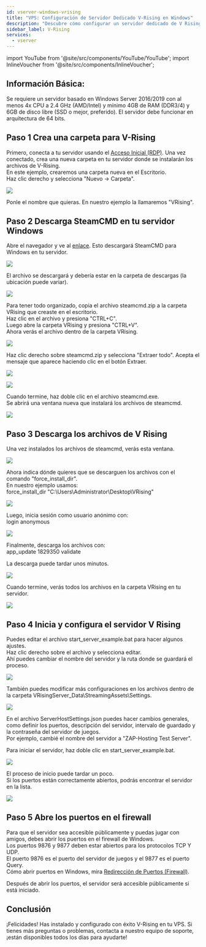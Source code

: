 ```yaml
---
id: vserver-windows-vrising
title: "VPS: Configuración de Servidor Dedicado V-Rising en Windows"
description: "Descubre cómo configurar un servidor dedicado de V Rising en Windows para un rendimiento óptimo en gaming y hosting sin complicaciones → Aprende más ahora"
sidebar_label: V-Rising
services:
  - vserver
---
```


import YouTube from '@site/src/components/YouTube/YouTube';
import InlineVoucher from '@site/src/components/InlineVoucher';

<YouTube videoId="to2ghqNpGLA" imageSrc="https://screensaver01.zap-hosting.com/index.php/s/qnEwRNpMmo3JzQq/preview" title="¡Cómo configurar un Servidor Dedicado V RISING en Windows!" description="¿Te va mejor entender las cosas viéndolas en acción? ¡Te tenemos cubierto! Sumérgete en nuestro video que te lo explica todo. Ya sea que tengas prisa o prefieras absorber la info de la forma más entretenida posible."/>
<InlineVoucher />

## Información Básica: 
Se requiere un servidor basado en Windows Server 2016/2019 con al menos 4x CPU a 2.4 GHz (AMD/Intel) y mínimo 4GB de RAM (DDR3/4) y 6GB de disco libre (SSD o mejor, preferido). El servidor debe funcionar en arquitectura de 64 bits.

## Paso 1 Crea una carpeta para V-Rising

Primero, conecta a tu servidor usando el [Acceso Inicial (RDP)](vserver-windows-userdp.md). Una vez conectado, crea una nueva carpeta en tu servidor donde se instalarán los archivos de V-Rising.  
En este ejemplo, crearemos una carpeta nueva en el Escritorio.  
Haz clic derecho y selecciona "Nuevo -> Carpeta".

![](https://screensaver01.zap-hosting.com/index.php/s/wgf8ckdTgiQ9wAq/preview)

Ponle el nombre que quieras. En nuestro ejemplo la llamaremos "VRising".

## Paso 2 Descarga SteamCMD en tu servidor Windows

Abre el navegador y ve al [enlace](https://steamcdn-a.akamaihd.net/client/installer/steamcmd.zip). Esto descargará SteamCMD para Windows en tu servidor.

![](https://screensaver01.zap-hosting.com/index.php/s/7HE5smMXq6mEetw/preview)

El archivo se descargará y debería estar en la carpeta de descargas (la ubicación puede variar).

![](https://screensaver01.zap-hosting.com/index.php/s/eEsyPe9J8KWGRMs/preview)

Para tener todo organizado, copia el archivo steamcmd.zip a la carpeta VRising que creaste en el escritorio.  
Haz clic en el archivo y presiona "CTRL+C".  
Luego abre la carpeta VRising y presiona "CTRL+V".  
Ahora verás el archivo dentro de la carpeta VRising.

![](https://screensaver01.zap-hosting.com/index.php/s/rNCZB7NDYkqDxrm/preview)

Haz clic derecho sobre steamcmd.zip y selecciona "Extraer todo". Acepta el mensaje que aparece haciendo clic en el botón Extraer.

![](https://screensaver01.zap-hosting.com/index.php/s/RSQReHkc3SYbzNS/preview)

![](https://screensaver01.zap-hosting.com/index.php/s/yaw87p2bcmFe9z6/preview)

Cuando termine, haz doble clic en el archivo steamcmd.exe.  
Se abrirá una ventana nueva que instalará los archivos de steamcmd.

![](https://screensaver01.zap-hosting.com/index.php/s/R7Xm4tSLfEBqboD/preview)

## Paso 3 Descarga los archivos de V Rising

Una vez instalados los archivos de steamcmd, verás esta ventana.

![](https://screensaver01.zap-hosting.com/index.php/s/DjaZjaqM8tFZzCj/preview)

Ahora indica dónde quieres que se descarguen los archivos con el comando "force_install_dir".  
En nuestro ejemplo usamos:  
force_install_dir "C:\Users\Administrator\Desktop\VRising"

![](https://screensaver01.zap-hosting.com/index.php/s/EFdLWdJ5Ypym3Ym/preview)

Luego, inicia sesión como usuario anónimo con:  
login anonymous

![](https://screensaver01.zap-hosting.com/index.php/s/SN8qqRPezLDEF3Q/preview)

Finalmente, descarga los archivos con:  
app_update 1829350 validate

La descarga puede tardar unos minutos.

![](https://screensaver01.zap-hosting.com/index.php/s/S5cwykrPq6bYyrG/preview)

Cuando termine, verás todos los archivos en la carpeta VRising en tu servidor.

![](https://screensaver01.zap-hosting.com/index.php/s/8PwswWgB8BxwECL/preview)

## Paso 4 Inicia y configura el servidor V Rising

Puedes editar el archivo start_server_example.bat para hacer algunos ajustes.  
Haz clic derecho sobre el archivo y selecciona editar.  
Ahí puedes cambiar el nombre del servidor y la ruta donde se guardará el proceso.

![](https://screensaver01.zap-hosting.com/index.php/s/PFDkyayBtSBoEFa/preview)

También puedes modificar más configuraciones en los archivos dentro de la carpeta VRisingServer_Data\StreamingAssets\Settings.

![](https://screensaver01.zap-hosting.com/index.php/s/jQWy34tbPTEtcc9/preview)

En el archivo ServerHostSettings.json puedes hacer cambios generales, como definir los puertos, descripción del servidor, intervalo de guardado y la contraseña del servidor de juegos.  
Por ejemplo, cambié el nombre del servidor a "ZAP-Hosting Test Server".

Para iniciar el servidor, haz doble clic en start_server_example.bat.

![](https://screensaver01.zap-hosting.com/index.php/s/nSqbQQb3pHXnWmZ/preview)

El proceso de inicio puede tardar un poco.  
Si los puertos están correctamente abiertos, podrás encontrar el servidor en la lista.

![](https://screensaver01.zap-hosting.com/index.php/s/TajWHXtRCLEeRKf/preview)

## Paso 5 Abre los puertos en el firewall

Para que el servidor sea accesible públicamente y puedas jugar con amigos, debes abrir los puertos en el firewall de Windows.  
Los puertos 9876 y 9877 deben estar abiertos para los protocolos TCP Y UDP.  
El puerto 9876 es el puerto del servidor de juegos y el 9877 es el puerto Query.  
Cómo abrir puertos en Windows, mira [Redirección de Puertos (Firewall)](vserver-windows-port.md).

Después de abrir los puertos, el servidor será accesible públicamente si está iniciado.

## Conclusión

¡Felicidades! Has instalado y configurado con éxito V-Rising en tu VPS. Si tienes más preguntas o problemas, contacta a nuestro equipo de soporte, ¡están disponibles todos los días para ayudarte!

<InlineVoucher />